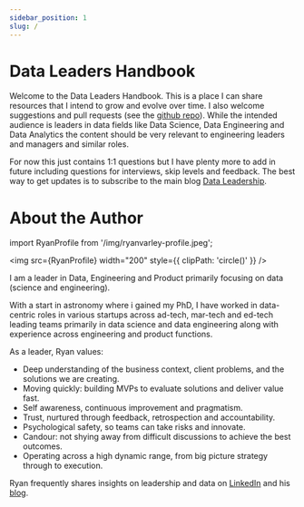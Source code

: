 ```yaml
---
sidebar_position: 1
slug: /
---
```



# Data Leaders Handbook

Welcome to the Data Leaders Handbook. This is a place I can share resources that I intend to grow and evolve over time. I also welcome suggestions and pull requests (see the [github repo](https://github.com/ryanvarley/data-leaders-handbook)). While the intended audience is leaders in data fields like Data Science, Data Engineering and Data Analytics the content should be very relevant to engineering leaders and managers and similar roles.

For now this just contains 1:1 questions but I have plenty more to add in future including questions for interviews, skip levels and feedback. The best way to get updates is to subscribe to the main blog [Data Leadership](https://blog.dataleadership.ai/).

# About the Author

import RyanProfile from '/img/ryanvarley-profile.jpeg';

<img src={RyanProfile} width="200" style={{ clipPath: 'circle()' }} />

I am a leader in Data, Engineering and Product primarily focusing on data (science and engineering).

With a start in astronomy where i gained my PhD, I have worked in data-centric roles in various startups across ad-tech, mar-tech and ed-tech leading teams primarily in data science and data engineering along with experience across engineering and product functions.

As a leader, Ryan values:

* Deep understanding of the business context, client problems, and the solutions we are creating.
* Moving quickly: building MVPs to evaluate solutions and deliver value fast.
* Self awareness, continuous improvement and pragmatism.
* Trust, nurtured through feedback, retrospection and accountability.
* Psychological safety, so teams can take risks and innovate.
* Candour: not shying away from difficult discussions to achieve the best outcomes.
* Operating across a high dynamic range, from big picture strategy through to execution.

Ryan frequently shares insights on leadership and data on [LinkedIn](https://www.linkedin.com/in/ryanvarley/) and his [blog](https://blog.dataleadership.ai/).
